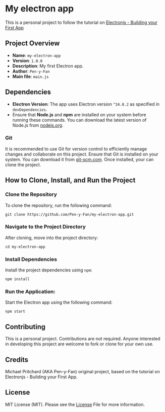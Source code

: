 # My electron app

This is a personal project to follow the tutorial 
on [Electronjs - Building your First App](https://www.electronjs.org/docs/latest/tutorial/tutorial-first-app)

## Project Overview

- **Name**: `my-electron-app`
- **Version**: `1.0.0`
- **Description**: My first Electron app.
- **Author**: `Pen-y-Fan`
- **Main file**: `main.js`

## Dependencies

- **Electron Version**: The app uses Electron version `^34.0.2` as specified in `devDependencies`.
- Ensure that **Node.js** and **npm** are installed on your system before running these commands. You can download the
  latest version of Node.js from [nodejs.org](https://nodejs.org/).

### Git

It is recommended to use Git for version control to efficiently manage changes and collaborate on this project. Ensure
that Git is installed on your system. You can download it from [git-scm.com](https://git-scm.com/). Once installed, 
your can clone the project.

## How to Clone, Install, and Run the Project

### Clone the Repository

To clone the repository, run the following command:

```shell script
git clone https://github.com/Pen-y-Fan/my-electron-app.git
```

### Navigate to the Project Directory

After cloning, move into the project directory:

```shell script
cd my-electron-app
```

### Install Dependencies

Install the project dependencies using `npm`:

```shell script
npm install
```

### Run the Application:

Start the Electron app using the following command:

```shell script
npm start
```

## Contributing

This is a personal project. Contributions are not required. Anyone interested in developing this project are welcome to fork or clone for your own use.

## Credits

Michael Pritchard (AKA Pen-y-Fan) original project, based on the tutorial on Electronjs - Building your First App.

## License

MIT License (MIT). Please see the [License](License.md) File for more information.
